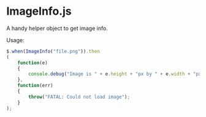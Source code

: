 ImageInfo.js
==============

A handy helper object to get image info.

Usage:
```js
$.when(ImageInfo("file.png")).then
(
	function(e)
	{
		console.debug("Image is " + e.height + "px by " + e.width + "px");
	},
	function(err)
	{
		throw("FATAL: Could not load image");
	}
);
```
